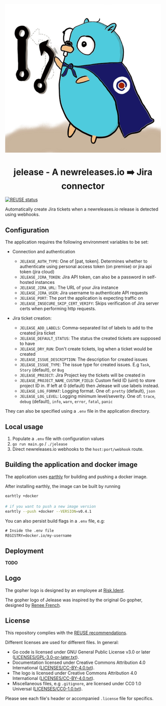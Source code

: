 <!--
SPDX-FileCopyrightText: 2022 Risk.Ident GmbH <contact@riskident.com>

SPDX-License-Identifier: CC-BY-4.0
-->

<p align="center">
  <img src="./docs/jelease-gopher-card-512.jpg" alt="jelease gopher logo"/>
</p>

<h1 align="center">jelease - A newreleases.io ➡️ Jira connector</h1>

[![REUSE status](https://api.reuse.software/badge/github.com/RiskIdent/jelease)](https://api.reuse.software/info/github.com/RiskIdent/jelease)

Automatically create Jira tickets when a newreleases.io release
is detected using webhooks.

## Configuration

The application requires the following environment variables to be set:

<!--lint disable maximum-line-length-->

- Connection and authentication

  - `JELEASE_AUTH_TYPE`: One of \[pat, token]. Determines whether to authenticate using personal access token (on premise) or jira api token (jira cloud)
  - `JELEASE_JIRA_TOKEN`: Jira API token, can also be a password in self-hosted instances
  - `JELEASE_JIRA_URL`: The URL of your Jira instance
  - `JELEASE_JIRA_USER`: Jira username to authenticate API requests
  - `JELEASE_PORT`: The port the application is expecting traffic on
  - `JELEASE_INSECURE_SKIP_CERT_VERIFY`: Skips verification of Jira server certs when performing http requests.

- Jira ticket creation:

  - `JELEASE_ADD_LABELS`: Comma-separated list of labels to add to the created jira ticket
  - `JELEASE_DEFAULT_STATUS`: The status the created tickets are supposed to have
  - `JELEASE_DRY_RUN`: Don't create tickets, log when a ticket would be created
  - `JELEASE_ISSUE_DESCRIPTION`: The description for created issues
  - `JELEASE_ISSUE_TYPE`: The issue type for created issues. E.g `Task`, `Story` (default), or `Bug`
  - `JELEASE_PROJECT`: Jira Project key the tickets will be created in
  - `JELEASE_PROJECT_NAME_CUSTOM_FIELD`: Custom field ID (uint) to store project ID in. If left at 0 (default) then Jelease will use labels instead.
  - `JELEASE_LOG_FORMAT`: Logging format. One of: `pretty` (default), `json`
  - `JELEASE_LOG_LEVEL`: Logging minimum level/severity. One of: `trace`, `debug` (default), `info`, `warn`, `error`, `fatal`, `panic`

<!--lint enable maximum-line-length-->

They can also be specified using a `.env` file in the application directory.

## Local usage

1. Populate a `.env` file with configuration values
2. `go run main.go` / `./jelease`
3. Direct newreleases.io webhooks to the `host:port/webhook` route.

## Building the application and docker image

The application uses [earthly](https://earthly.dev/get-earthly) for building
and pushing a docker image.

After installing earthly, the image can be built by running

```bash
earhtly +docker

# if you want to push a new image version
earhtly --push +docker --VERSION=v0.4.1
```

You can also persist build flags in a `.env` file, e.g:

```properties
# Inside the .env file
REGISTRY=docker.io/my-username
```

## Deployment

**TODO**

## Logo

The gopher logo is designed by an employee at [Risk.Ident](https://riskident.com).

The gopher logo of Jelease was inspired by the original Go gopher,
designed by [Renee French](https://reneefrench.blogspot.com/).

## License

This repository complies with the [REUSE recommendations](https://reuse.software/).

Different licenses are used for different files. In general:

- Go code is licensed under GNU General Public License v3.0 or later ([LICENSES/GPL-3.0-or-later.txt](LICENSES/GPL-3.0-or-later.txt)).
- Documentation licensed under Creative Commons Attribution 4.0 International ([LICENSES/CC-BY-4.0.txt](LICENSES/CC-BY-4.0.txt)).
- The logo is licensed under Creative Commons Attribution 4.0 International ([LICENSES/CC-BY-4.0.txt](LICENSES/CC-BY-4.0.txt)).
- Miscellaneous files, e.g `.gitignore`, are licensed under CC0 1.0 Universal ([LICENSES/CC0-1.0.txt](LICENSES/CC0-1.0.txt)).

Please see each file's header or accompanied `.license` file for specifics.
